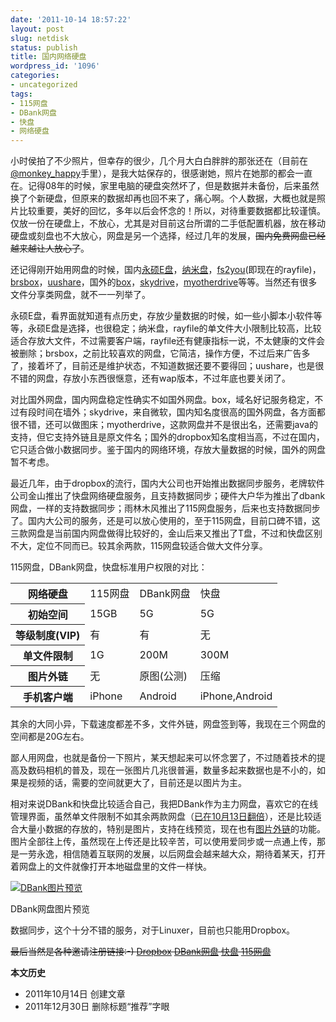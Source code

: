 ```yaml
---
date: '2011-10-14 18:57:22'
layout: post
slug: netdisk
status: publish
title: 国内网络硬盘
wordpress_id: '1096'
categories:
- uncategorized
tags:
- 115网盘
- DBank网盘
- 快盘
- 网络硬盘
---
```


小时侯拍了不少照片，但幸存的很少，几个月大白白胖胖的那张还在（目前在[@monkey_happy](http://weibo.com/1829434337)手里），是我大姑保存的，很感谢她，照片在她那的都会一直在。记得08年的时候，家里电脑的硬盘突然坏了，但是数据并未备份，后来虽然换了个新硬盘，但原来的数据却再也回不来了，痛心啊。个人数据，大概也就是照片比较重要，美好的回忆，多年以后会怀念的！所以，对待重要数据都比较谨慎。仅放一份在硬盘上，不放心，尤其是对目前这台所谓的二手低配置机器，放在移动硬盘或刻盘也不大放心，网盘是另一个选择，经过几年的发展，<del>国内免费网盘已经越来越让人放心了</del>。

还记得刚开始用网盘的时候，国内[永硕E盘](http://www.ys168.com/)，[纳米盘](http://www.namipan.com/)，[fs2you](http://www.rayfile.com/zh-cn/)(即现在的rayfile)，[brsbox](http://www.brsbox.com/)，[uushare](http://www.uudisc.com/)，国外的[box](http://box.net/)，[skydrive](http://skydrive.live.com/)，[myotherdrive](http://www.myotherdrive.com/)等等。当然还有很多文件分享类网盘，就不一一列举了。

永硕E盘，看界面就知道有点历史，存放少量数据的时候，如一些小脚本小软件等等，永硕E盘是选择，也很稳定；纳米盘，rayfile的单文件大小限制比较高，比较适合存放大文件，不过需要客户端，rayfile还有健康指标一说，不太健康的文件会被删除；brsbox，之前比较喜欢的网盘，它简洁，操作方便，不过后来广告多了，接着坏了，目前还是维护状态，不知道数据还要不要得回；uushare，也是很不错的网盘，存放小东西很惬意，还有wap版本，不过年底也要关闭了。

对比国外网盘，国内网盘稳定性确实不如国外网盘。box，域名好记服务稳定，不过有段时间在墙外；skydrive，来自微软，国内知名度很高的国外网盘，各方面都很不错，还可以做图床；myotherdrive，这款网盘并不是很出名，还需要java的支持，但它支持外链且是原文件名；国外的dropbox知名度相当高，不过在国内，它只适合做小数据同步。鉴于国内的网络环境，存放大量数据的时候，国外的网盘暂不考虑。

最近几年，由于dropbox的流行，国内大公司也开始推出数据同步服务，老牌软件公司金山推出了快盘网络硬盘服务，且支持数据同步；硬件大户华为推出了dbank网盘，一样的支持数据同步；雨林木风推出了115网盘服务，后来也支持数据同步了。国内大公司的服务，还是可以放心使用的，至于115网盘，目前口碑不错，这三款网盘是当前国内网盘做得比较好的，金山后来又推出了T盘，不过和快盘区别不大，定位不同而已。较其余两款，115网盘较适合做大文件分享。

115网盘，DBank网盘，快盘标准用户权限的对比：

<center><table id="tabulation">
<tr>
  <th>网络硬盘</th>
  <td>115网盘</td>
  <td>DBank网盘</td>
  <td>快盘</td>
</tr>
<tr>
  <th>初始空间</th>
  <td>15GB</td>
  <td>5G</td>
  <td>5G</td>
</tr>
<tr>
  <th>等级制度(VIP)</th>
  <td>有</td>
  <td>有</td>
  <td>无</td>
</tr>
<tr>
  <th>单文件限制</th>
  <td>1G</td>
  <td>200M</td>
  <td>300M</td>
</tr>
<tr>
  <th>图片外链</th>
  <td>无</td>
  <td>原图(公测)</td>
  <td>压缩</td>
</tr>
<tr>
  <th>手机客户端</th>
  <td>iPhone</td>
  <td>Android</td>
  <td>iPhone,Android</td>
</tr>
</table></center>

其余的大同小异，下载速度都差不多，文件外链，网盘签到等，我现在三个网盘的空间都是20G左右。

鄙人用网盘，也就是备份一下照片，某天想起来可以怀念罢了，不过随着技术的提高及数码相机的普及，现在一张图片几兆很普遍，数量多起来数据也是不小的，如果是视频的话，需要的空间就更大了，目前还是以图片为主。

相对来说DBank和快盘比较适合自己，我把DBank作为主力网盘，喜欢它的在线管理界面，虽然单文件限制不如其余两款网盘（[已在10月13日翻倍](http://bbs.dbank.com/viewthread.php?tid=44218)），还是比较适合大量小数据的存放的，特别是图片，支持在线预览，现在也有[图片外链](http://bbs.dbank.com/viewthread.php?tid=43637)的功能。图片全部往上传，虽然现在上传还是比较辛苦，可以使用爱同步或一点通上传，那是一劳永逸，相信随着互联网的发展，以后网盘会越来越大众，期待着某天，打开着网盘上的文件就像打开本地磁盘里的文件一样快。

[![DBank图片预览](http://i951.photobucket.com/albums/ad353/Fooleap/Blog/Fooleap/dbank-view.png)](http://i951.photobucket.com/albums/ad353/Fooleap/Blog/Fooleap/dbank-view.png)

DBank网盘图片预览

数据同步，这个十分不错的服务，对于Linuxer，目前也只能用Dropbox。

<del>最后当然是各种邀请注册链接:-) [Dropbox](http://db.tt/3B0l7iB) [DBank网盘](http://www.dbank.com/inviter/439421) [快盘](http://www.kuaipan.cn/register/?invite=ni0g4k) [115网盘](http://115.com/invite/59b14)</del>

**本文历史**

* 2011年10月14日  创建文章
* 2011年12月30日  删除标题“推荐”字眼
